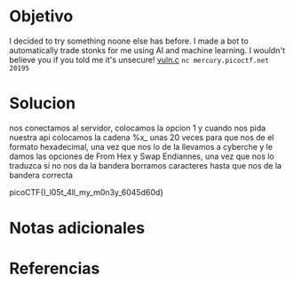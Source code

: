 # Objetivo

I decided to try something noone else has before. I made a bot to automatically trade stonks for me using AI and machine learning. I wouldn't believe you if you told me it's unsecure! [vuln.c](https://mercury.picoctf.net/static/e4d297ce964e4f54225786fe7b153b4b/vuln.c) `nc mercury.picoctf.net 20195`

# Solucion

nos conectamos al servidor, colocamos la opcion 1 y cuando nos pida nuestra api  colocamos la cadena %x_ unas 20 veces para que nos de el formato hexadecimal, una vez que nos lo de la llevamos a cyberche y le damos las opciones de From Hex y Swap Endiannes, una vez que nos lo traduzca si no nos da la bandera borramos caracteres hasta que nos de la bandera correcta



picoCTF{I_l05t_4ll_my_m0n3y_6045d60d}

# Notas adicionales

# Referencias